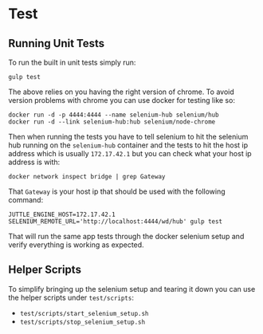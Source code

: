 # Test

## Running Unit Tests

To run the built in unit tests simply run:

```
gulp test
```

The above relies on you having the right version of chrome. To avoid version
problems with chrome you can use docker for testing like so:

```
docker run -d -p 4444:4444 --name selenium-hub selenium/hub
docker run -d --link selenium-hub:hub selenium/node-chrome
```

Then when running the tests you have to tell selenium to hit the selenium
hub running on the `selenium-hub` container and the tests to hit the 
host ip address which is usually `172.17.42.1` but you can check what your
host ip address is with:

```
docker network inspect bridge | grep Gateway
```

That `Gateway` is your host ip that should be used with the following command:

```
JUTTLE_ENGINE_HOST=172.17.42.1 SELENIUM_REMOTE_URL='http://localhost:4444/wd/hub' gulp test
```

That will run the same app tests through the docker selenium setup and verify
everything is working as expected.

## Helper Scripts

To simplify bringing up the selenium setup and tearing it down you can use
the helper scripts under `test/scripts`:

 * `test/scripts/start_selenium_setup.sh`
 * `test/scripts/stop_selenium_setup.sh`

